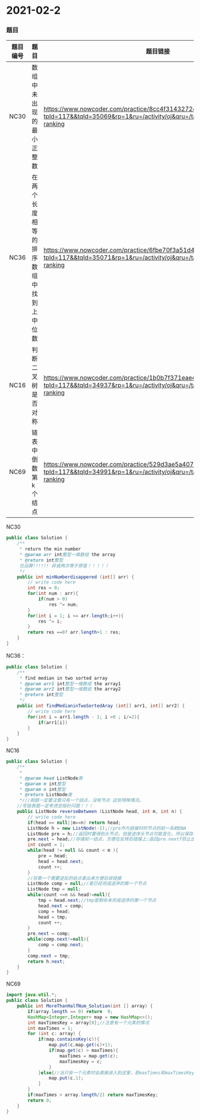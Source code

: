 # 2021-02-2



### 题目

| 题目编号 | 题目                                   | 题目链接                                                     | leetcode对应题目 |
| -------- | -------------------------------------- | ------------------------------------------------------------ | ---------------- |
| NC30     | 数组中未出现的最小正整数               | https://www.nowcoder.com/practice/8cc4f31432724b1f88201f7b721aa391?tpId=117&&tqId=35069&rp=1&ru=/activity/oj&qru=/ta/job-code-high/question-ranking |                  |
| NC36     | 在两个长度相等的排序数组中找到上中位数 | https://www.nowcoder.com/practice/6fbe70f3a51d44fa9395cfc49694404f?tpId=117&&tqId=35071&rp=1&ru=/activity/oj&qru=/ta/job-code-high/question-ranking |                  |
| NC16     | 判断二叉树是否对称                     | https://www.nowcoder.com/practice/1b0b7f371eae4204bc4a7570c84c2de1?tpId=117&&tqId=34937&rp=1&ru=/activity/oj&qru=/ta/job-code-high/question-ranking |                  |
| NC69     | 链表中倒数第k个结点                    | https://www.nowcoder.com/practice/529d3ae5a407492994ad2a246518148a?tpId=117&&tqId=34991&rp=1&ru=/activity/oj&qru=/ta/job-code-high/question-ranking |                  |

NC30

```java
public class Solution {
    /**
     * return the min number
     * @param arr int整型一维数组 the array
     * @return int整型
     位运算!!!!!! 异或两次等于原值！！！！！
     */
    public int minNumberdisappered (int[] arr) {
        // write code here
      	int res = 0;
        for(int num : arr){
            if(num > 0)
            	res ^= num;
        }
        for(int i = 1; i <= arr.length;i++){
            res ^= i;
        }
        return res ==0? arr.length+1 : res;
    }
}
```

NC36：



```java
public class Solution {
    /**
     * find median in two sorted array
     * @param arr1 int整型一维数组 the array1
     * @param arr2 int整型一维数组 the array2
     * @return int整型
     */
    public int findMedianinTwoSortedAray (int[] arr1, int[] arr2) {
        // write code here
        for(int i = arr1.length - 1; i >0 ; i/=2){
            if(arr1[i])
        }
    }
}
```

NC16

```java
public class Solution {
    /**
     *
     * @param head ListNode类
     * @param m int整型
     * @param n int整型
     * @return ListNode类
     *///刷题一定要注意只有一个结点，没有节点 这些特殊情况。
    //写链表题一定考虑空指针问题！！！
    public ListNode reverseBetween (ListNode head, int m, int n) {
        // write code here
        if(head == null||m==n) return head;
        ListNode h = new ListNode(-1);//pre作为链接时的节点的前一系欸DNA
        ListNode pre = h;//返回时要得到头节点，但是逆序头节点可能变化，所以保存头节点的前一结点，返回h.next即可得到合适的头节点
        pre.next = head;//存储前一结点，方便在反转后链接上;返回pre.nextf防止出错
        int count = 1;
        while(head != null && count < m ){
            pre = head;
            head = head.next;
            count ++;
        }
        //将第一个需要逆反的结点拿出来方便后续链接
        ListNode comp = null;//是已经完成逆序的第一个节点
        ListNode tmp = null;
        while(count <=n && head!=null){
            tmp = head.next;//tmp是剩余未完成逆序的第一个节点
            head.next = comp;
            comp = head;
            head = tmp;
            count ++;
        }
        pre.next = comp;
        while(comp.next!=null){
            comp = comp.next;
        }
        comp.next = tmp;
        return h.next;
    }
}
```



NC69

```java
import java.util.*;
public class Solution {
    public int MoreThanHalfNum_Solution(int [] array) {
        if(array.length == 0) return  0;
        HashMap<Integer,Integer> map = new HashMap<>();
        int maxTimesKey = array[0];//注意有一个元素的情况
        int maxTimes = 1;
        for (int c: array) {
            if(map.containsKey(c)){
                map.put(c,map.get(c)+1);
                if(map.get(c) > maxTimes){
                    maxTimes = map.get(c);
                    maxTimesKey = c;
                }
            }else{//当只有一个元素时会直接进入到这里，若maxTimes和maxTimesKey没有赋值，则返回值会出现错误。
                map.put(c,1);
            }
        }
        if(maxTimes > array.length/2) return maxTimesKey;
        return 0;
    }
}
```

